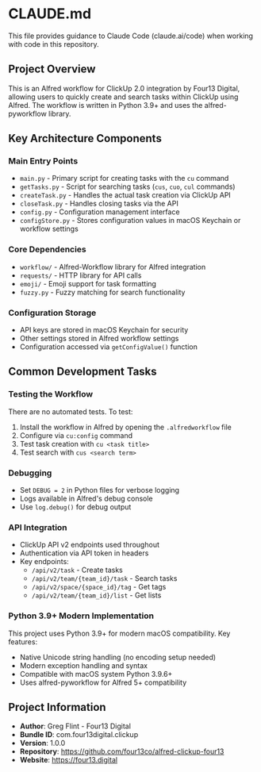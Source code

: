 # CLAUDE.md

This file provides guidance to Claude Code (claude.ai/code) when working with code in this repository.

## Project Overview

This is an Alfred workflow for ClickUp 2.0 integration by Four13 Digital, allowing users to quickly create and search tasks within ClickUp using Alfred. The workflow is written in Python 3.9+ and uses the alfred-pyworkflow library.

## Key Architecture Components

### Main Entry Points
- `main.py` - Primary script for creating tasks with the `cu` command
- `getTasks.py` - Script for searching tasks (`cus`, `cuo`, `cul` commands)
- `createTask.py` - Handles the actual task creation via ClickUp API
- `closeTask.py` - Handles closing tasks via the API
- `config.py` - Configuration management interface
- `configStore.py` - Stores configuration values in macOS Keychain or workflow settings

### Core Dependencies
- `workflow/` - Alfred-Workflow library for Alfred integration
- `requests/` - HTTP library for API calls
- `emoji/` - Emoji support for task formatting
- `fuzzy.py` - Fuzzy matching for search functionality

### Configuration Storage
- API keys are stored in macOS Keychain for security
- Other settings stored in Alfred workflow settings
- Configuration accessed via `getConfigValue()` function

## Common Development Tasks

### Testing the Workflow
There are no automated tests. To test:
1. Install the workflow in Alfred by opening the `.alfredworkflow` file
2. Configure via `cu:config` command
3. Test task creation with `cu <task title>`
4. Test search with `cus <search term>`

### Debugging
- Set `DEBUG = 2` in Python files for verbose logging
- Logs available in Alfred's debug console
- Use `log.debug()` for debug output

### API Integration
- ClickUp API v2 endpoints used throughout
- Authentication via API token in headers
- Key endpoints:
  - `/api/v2/task` - Create tasks
  - `/api/v2/team/{team_id}/task` - Search tasks
  - `/api/v2/space/{space_id}/tag` - Get tags
  - `/api/v2/team/{team_id}/list` - Get lists

### Python 3.9+ Modern Implementation
This project uses Python 3.9+ for modern macOS compatibility. Key features:
- Native Unicode string handling (no encoding setup needed)
- Modern exception handling and syntax
- Compatible with macOS system Python 3.9.6+
- Uses alfred-pyworkflow for Alfred 5+ compatibility

## Project Information
- **Author**: Greg Flint - Four13 Digital  
- **Bundle ID**: com.four13digital.clickup
- **Version**: 1.0.0
- **Repository**: https://github.com/four13co/alfred-clickup-four13
- **Website**: https://four13.digital